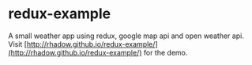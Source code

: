 # redux-example
A small weather app using redux, google map api and open weather api.
Visit [http://rhadow.github.io/redux-example/](http://rhadow.github.io/redux-example/) for the demo.